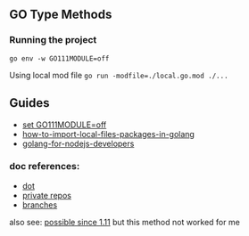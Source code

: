 
## GO Type Methods 


### Running the project
```go env -w GO111MODULE=off```

Using local mod file
```go run -modfile=./local.go.mod ./...```



## Guides
- [set GO111MODULE=off](https://stackoverflow.com/a/67598174/15039733)
- [how-to-import-local-files-packages-in-golang](https://linguinecode.com/post/how-to-import-local-files-packages-in-golang)
- [golang-for-nodejs-developers](https://github.com/miguelmota/golang-for-nodejs-developers)

### doc references: 
- [dot](https://golang.org/ref/mod#go-mod-file-ident)
- [private repos](https://golang.org/ref/mod#private-module-proxy-direct_)
- [branches](https://golang.org/ref/mod#vcs-branch_)

also see: [possible since 1.11](https://stackoverflow.com/a/55302537/15039733) but this method not worked for me
